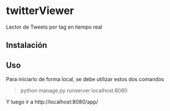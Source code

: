 # twitterViewer
Lector de Tweets por tag en tiempo real  
  
Instalación  
-----------  
  
Uso  
-----------  
Para iniciarlo de forma local, se debe utilizar estos dos comandos  
> python manage.py runserver localhost:8080

Y luego ir a http://localhost:8080/app/
